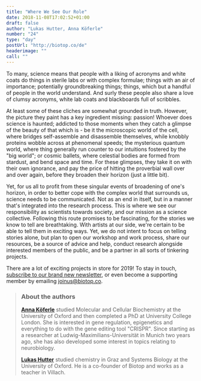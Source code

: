 ```yaml
---
title: "Where We See Our Role"
date: 2018-11-08T17:02:52+01:00
draft: false
author: "Lukas Hutter, Anna Köferle"
number: "24"
type: "day"
postUrl: "http://biotop.co/de"
headerimage: ""
call: ""
---
```

To many, science means that people with a liking of acronyms and white coats do things in sterile labs or with complex formulae; things with an air of importance; potentially groundbreaking things; things, which but a handful of people in the world understand. And surly these people also share a love of clumsy acronyms, white lab coats and blackboards full of scribbles.

At least some of these cliches are somewhat grounded in truth. However, the picture they paint has a key ingredient missing: passion!
Whoever does science is haunted; addicted to those moments when they catch a glimpse of the beauty of that which is - be it the microscopic world of the cell, where bridges self-assemble and disassemble themselves, while knobbly proteins wobble across at phenomenal speeds; the mysterious quantum world, where thing generally run counter to our intuitions fostered by the "big world"; or cosmic ballets, where celestial bodies are formed from stardust, and bend space and time. For these glimpses, they take it on with their own ignorance, and pay the price of hitting the proverbial wall over and over again, before they broaden their horizon (just a little bit).

Yet, for us all to profit from these singular events of broadening of one's horizon, in order to better cope with the complex world that surrounds us, science needs to be communicated. Not as an end in itself, but in a manner that's integrated into the research process.
This is where we see our responsibility as scientists towards society, and our mission as a science collective.
Following this route promises to be fascinating, for the stories we know to tell are breathtaking. With artists at our side, we're certain to be able to tell them in exciting ways. Yet, we do not intent to focus on telling stories alone, but plan to open our workshop and work process, share our resources, be a source of advice and help, conduct research alongside interested members of the public, and be a partner in all sorts of tinkering projects.

There are a lot of exciting projects in store for 2019! To stay in touch, [subscribe to our brand new newsletter](https://mailchi.mp/762223d8965a/biotop-newsletter), or even become a supporting member by emailing [joinus@biotop.co](mailto:joinus@biotop.co).

> ### About the authors
>**[Anna Köferle](http://biotop.co/en/person/anna-koeferle/)** studied Molecular and Cellular Biochemistry at the University of Oxford and then completed a PhD at University College London. She is interested in gene regulation, epigenetics and everything to do with the gene editing tool "CRISPR". Since starting as a researcher at Ludwig-Maximilians-Universität in Munich two years ago, she has also developed some interest in topics relating to neurobiology.
>
> **[Lukas Hutter](http://biotop.co/en/person/lukas-hutter/)** studied chemistry in Graz and Systems Biology at the University of Oxford. He is a co-founder of Biotop and works as a teacher in Villach.

<!--more-->
